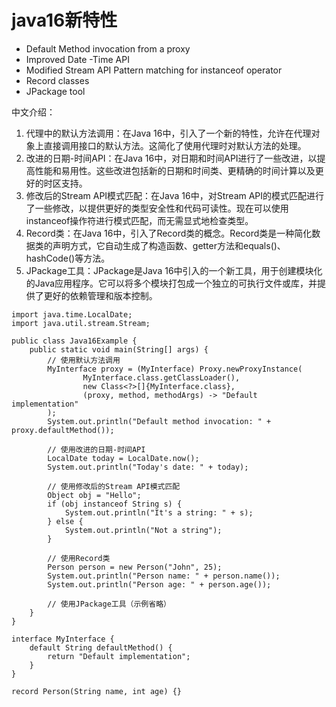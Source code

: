 # java16新特性

- Default Method invocation from a proxy
- Improved Date -Time API 
- Modified Stream API Pattern matching for instanceof operator
- Record classes
- JPackage tool

中文介绍：

1. 代理中的默认方法调用：在Java 16中，引入了一个新的特性，允许在代理对象上直接调用接口的默认方法。这简化了使用代理时对默认方法的处理。
2. 改进的日期-时间API：在Java 16中，对日期和时间API进行了一些改进，以提高性能和易用性。这些改进包括新的日期和时间类、更精确的时间计算以及更好的时区支持。
3. 修改后的Stream API模式匹配：在Java 16中，对Stream API的模式匹配进行了一些修改，以提供更好的类型安全性和代码可读性。现在可以使用instanceof操作符进行模式匹配，而无需显式地检查类型。
4. Record类：在Java 16中，引入了Record类的概念。Record类是一种简化数据类的声明方式，它自动生成了构造函数、getter方法和equals()、hashCode()等方法。
5. JPackage工具：JPackage是Java 16中引入的一个新工具，用于创建模块化的Java应用程序。它可以将多个模块打包成一个独立的可执行文件或库，并提供了更好的依赖管理和版本控制。

```
import java.time.LocalDate;
import java.util.stream.Stream;

public class Java16Example {
    public static void main(String[] args) {
        // 使用默认方法调用
        MyInterface proxy = (MyInterface) Proxy.newProxyInstance(
                MyInterface.class.getClassLoader(),
                new Class<?>[]{MyInterface.class},
                (proxy, method, methodArgs) -> "Default implementation"
        );
        System.out.println("Default method invocation: " + proxy.defaultMethod());

        // 使用改进的日期-时间API
        LocalDate today = LocalDate.now();
        System.out.println("Today's date: " + today);

        // 使用修改后的Stream API模式匹配
        Object obj = "Hello";
        if (obj instanceof String s) {
            System.out.println("It's a string: " + s);
        } else {
            System.out.println("Not a string");
        }

        // 使用Record类
        Person person = new Person("John", 25);
        System.out.println("Person name: " + person.name());
        System.out.println("Person age: " + person.age());

        // 使用JPackage工具（示例省略）
    }
}

interface MyInterface {
    default String defaultMethod() {
        return "Default implementation";
    }
}

record Person(String name, int age) {}
```

